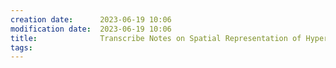 ```yaml
---
creation date:		2023-06-19 10:06
modification date:	2023-06-19 10:06
title: 				Transcribe Notes on Spatial Representation of Hyper-Point
tags:
---
```


